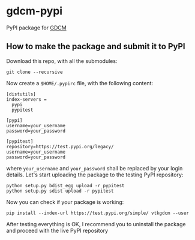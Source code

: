 # gdcm-pypi
PyPI package for [GDCM](https://github.com/malaterre/GDCM/)

## How to make the package and submit it to PyPI

Download this repo, with all the submodules:

```
git clone --recursive
```

Now create a `$HOME/.pypirc` file, with the following content:

```
[distutils]
index-servers =
  pypi
  pypitest

[pypi]
username=your_username
password=your_password

[pypitest]
repository=https://test.pypi.org/legacy/
username=your_username
password=your_password
```

where `your_username` and `your_password` shall be replaced by your login
details. Let's start uploading the package to the testing PyPI repository:

```
python setup.py bdist_egg upload -r pypitest
python setup.py sdist upload -r pypitest
```

Now you can check if your package is working:

```
pip install --index-url https://test.pypi.org/simple/ vtkgdcm --user
```

After testing everything is OK, I recommend you to uninstall the package and
proceed with the live PyPI repository
